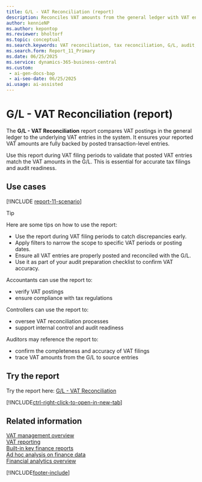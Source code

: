 ```yaml
---
title: G/L - VAT Reconciliation (report)
description: Reconciles VAT amounts from the general ledger with VAT entries to ensure accurate tax filings. Use during VAT periods to validate that posted VAT entries match G/L amounts. Apply posting date and VAT period filters for precision.
author: kennieNP
ms.author: kepontop
ms.reviewer: bholtorf
ms.topic: conceptual
ms.search.keywords: VAT reconciliation, tax reconciliation, G/L, audit, filing
ms.search.form: Report_11_Primary
ms.date: 06/25/2025
ms.service: dynamics-365-business-central
ms.custom:
 - ai-gen-docs-bap
 - ai-seo-date: 06/25/2025
ai.usage: ai-assisted
---
```


# G/L - VAT Reconciliation (report)

The **G/L - VAT Reconciliation** report compares VAT postings in the general ledger to the underlying VAT entries in the system. It ensures your reported VAT amounts are fully backed by posted transaction-level entries.

Use this report during VAT filing periods to validate that posted VAT entries match the VAT amounts in the G/L. This is essential for accurate tax filings and audit readiness.

## Use cases

[!INCLUDE [report-11-scenario](../includes/report-11-scenario-include.md)]

> [!TIP]
> Here are some tips on how to use the report:
>
> * Use the report during VAT filing periods to catch discrepancies early.
> * Apply filters to narrow the scope to specific VAT periods or posting dates.
> * Ensure all VAT entries are properly posted and reconciled with the G/L.
> * Use it as part of your audit preparation checklist to confirm VAT accuracy.

Accountants can use the report to:
* verify VAT postings
* ensure compliance with tax regulations

Controllers can use the report to:
* oversee VAT reconciliation processes
* support internal control and audit readiness

Auditors may reference the report to:
* confirm the completeness and accuracy of VAT filings
* trace VAT amounts from the G/L to source entries


## Try the report

Try the report here: [G/L - VAT Reconciliation](https://businesscentral.dynamics.com?report=11) 

[!INCLUDE[ctrl-right-click-to-open-in-new-tab](../includes/ctrl-right-click-to-open-in-new-tab.md)]

## Related information

[VAT management overview](../finance-manage-vat.md)  
[VAT reporting](../finance-vat-reporting.md)   
[Built-in key finance reports](../finance-reports.md)  
[Ad hoc analysis on finance data](../ad-hoc-analysis-finance.md)  
[Financial analytics overview](../bi.md)  

[!INCLUDE[footer-include](../includes/footer-banner.md)]